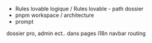 - Rules lovable logique / Rules lovable - path dossier
- pnpm workspace / architecture
- prompt

dossier pro, admin ect.. dans pages
i18n
navbar routing
